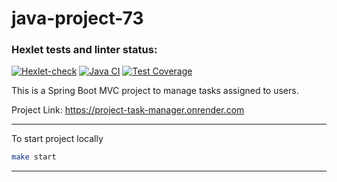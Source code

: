 # java-project-73

### Hexlet tests and linter status:
[![Hexlet-check](https://github.com/pythagoreantree/java-project-73/actions/workflows/hexlet-check.yml/badge.svg)](https://github.com/pythagoreantree/java-project-73/actions/workflows/hexlet-check.yml)
[![Java CI](https://github.com/pythagoreantree/java-project-73/actions/workflows/java-ci.yml/badge.svg)](https://github.com/pythagoreantree/java-project-73/actions/workflows/java-ci.yml)
[![Test Coverage](https://api.codeclimate.com/v1/badges/c55f1e8000665445f59d/test_coverage)](https://codeclimate.com/github/pythagoreantree/java-project-73/test_coverage)

This is a Spring Boot MVC project to manage tasks assigned to users.

Project Link: https://project-task-manager.onrender.com

---

To start project locally
```bash
make start
```
---

